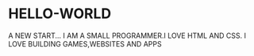 # HELLO-WORLD
A NEW START...
I AM A SMALL PROGRAMMER.I LOVE HTML AND CSS.
I LOVE BUILDING GAMES,WEBSITES AND APPS
